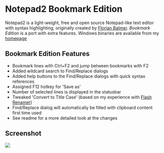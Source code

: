 Notepad2 Bookmark Edition
=========================

Notepad2 is a light-weight, free and open source Notepad-like text editor with syntax highlighting, originally created by [Florian Balmer](http://www.flos-freeware.ch/notepad2.html). *Bookmark Edition* is a port with extra features. Windows binaries are available from my [homepage](http://rlvision.com/notepad2/about.asp)

## Bookmark Edition Features

* Bookmark lines with Ctrl+F2 and jump between bookmarks with F2
* Added wildcard search to Find/Replace dialogs
* Added help buttons to the Find/Replace dialogs with quick syntax references
* Assigned F12 hotkey for 'Save as'
* Number of selected lines is displayed in the statusbar
* Tweaked 'Convert to Title Case' (based on my experience with [Flash Renamer](http://rlvision.com/flashren/))
* Find/Replace dialog will automatically be filled with clipboard content first time used
* See readme for a more detailed look at the changes 

## Screenshot

<img src="http://www.rlvision.com/notepad2/screenshot.png">
